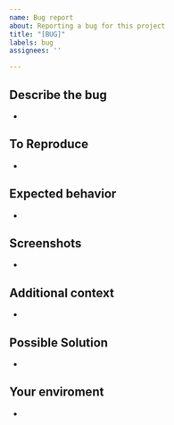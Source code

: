```yaml
---
name: Bug report
about: Reporting a bug for this project
title: "[BUG]"
labels: bug
assignees: ''

---
```


## Describe the bug
-

## To Reproduce
-

## Expected behavior
-

## Screenshots
-

## Additional context
-

## Possible Solution
-

## Your enviroment
-
